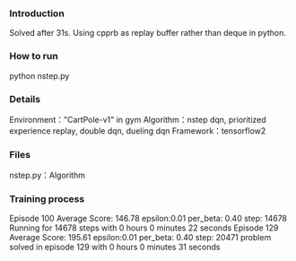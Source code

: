 ### Introduction
Solved after 31s. Using cpprb as replay buffer rather than deque in python.

### How to run
python nstep.py

### Details
Environment："CartPole-v1" in gym
Algorithm：nstep dqn, prioritized experience replay, double dqn, dueling dqn
Framework：tensorflow2

### Files
nstep.py：Algorithm

### Training process
Episode 100     	Average Score: 146.78  	 epsilon:0.01	per_beta: 0.40	step: 14678
Running for 14678 steps with 0 hours 0 minutes 22 seconds
Episode 129	Average Score: 195.61	epsilon:0.01	per_beta: 0.40	step: 20471
problem solved in episode 129 with 0 hours 0 minutes 31 seconds

